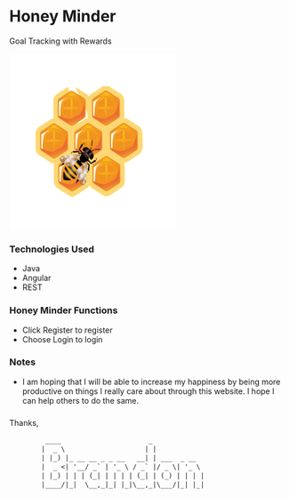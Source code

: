 # Honey Minder #

Goal Tracking with Rewards

![honey](honey.png)


### Technologies Used ###

* Java
* Angular
* REST

### Honey Minder Functions ###

* Click Register to register
* Choose Login to login



### Notes ###

* I am hoping that I will be able to increase my happiness by being more productive on things I really care about through this website. I hope I can help others to do the same.


###  




<!---
How to run. - Done
What it does. -
List the technologies you used.
Explain how it went for me.
 --->

Thanks,





             ____                      _             
            |  _ \                    | |            
            | |_) |_ __ __ _ _ __   __| | ___  _ __  
            |  _ <| '__/ _` | '_ \ / _` |/ _ \| '_ \
            | |_) | | | (_| | | | | (_| | (_) | | | |
            |____/|_|  \__,_|_| |_|\__,_|\___/|_| |_|
